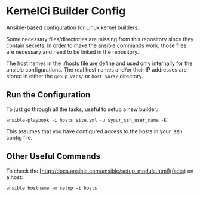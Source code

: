 # KernelCi Builder Config

Ansible-based configuration for Linux kernel builders.

Some necessary files/directories are missing from this repository since they
contain secrets. In order to make the ansible commands work, those files are
necessary and need to be linked in the repository.

The host names in the [./hosts](hosts) file are define and used only internally
for the ansible configurations. The real host names and/or their IP addresses
are stored in either the ``group_vars/`` or ``host_vars/`` directory.

## Run the Configuration

To just go through all the tasks, useful to setup a new builder:

    ansible-playbook -i hosts site.yml -u $your_ssh_user_name -K

This assumes that you have configured access to the hosts in your .ssh config
file.

## Other Useful Commands

To check the [http://docs.ansible.com/ansible/setup_module.html](facts) on a host:

    ansible hostname -m setup -i hosts
